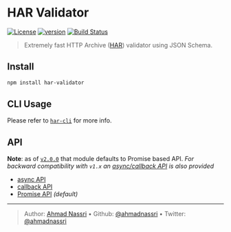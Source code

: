 # HAR Validator

[![License][license-image]][license-url] [![version][npm-image]][npm-url] [![Build Status][circle-image]][circle-url]

> Extremely fast HTTP Archive ([HAR](https://github.com/ahmadnassri/har-spec/blob/master/versions/1.2.md)) validator using JSON Schema.

## Install

```bash
npm install har-validator
```

## CLI Usage

Please refer to [`har-cli`](https://github.com/ahmadnassri/har-cli) for more info.

## API

**Note**: as of [`v2.0.0`](https://github.com/ahmadnassri/node-har-validator/releases/tag/v2.0.0) that module defaults to Promise based API. _For backward compatibility with `v1.x` an [async/callback API](docs/async.md) is also provided_

- [async API](docs/async.md)
- [callback API](docs/async.md)
- [Promise API](docs/promise.md) _(default)_

---
> Author: [Ahmad Nassri](https://www.ahmadnassri.com/) &bull; 
> Github: [@ahmadnassri](https://github.com/ahmadnassri) &bull; 
> Twitter: [@ahmadnassri](https://twitter.com/ahmadnassri)

[license-url]: LICENSE
[license-image]: https://img.shields.io/github/license/ahmadnassri/node-har-validator.svg?style=for-the-badge&logo=circleci

[circle-url]: https://circleci.com/gh/ahmadnassri/workflows/node-har-validator
[circle-image]: https://img.shields.io/circleci/project/github/ahmadnassri/node-har-validator/master.svg?style=for-the-badge&logo=circleci

[npm-url]: https://www.npmjs.com/package/har-validator
[npm-image]: https://img.shields.io/npm/v/har-validator.svg?style=for-the-badge&logo=npm
